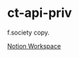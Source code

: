 # ct-api-priv

f.society copy.

[Notion Workspace](https://www.notion.so/3b959c16af0748fe894363a5f5beaec4?v=57c78c7d225440caae09848b4365cbbf)
